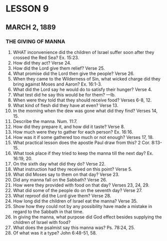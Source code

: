 # LESSON 9
## MARCH 2, 1889

### THE GIVING OF MANNA

1. WHAT inconvenience did the children of Israel suffer soon after they crossed the Red Sea? Ex. 15:23.
2. How did they act? Verse 24.
3. How did the Lord give them relief? Verse 25.
4. What promise did the Lord then give the people? Verse 26.
5. When they came to the Wilderness of Sin, what wicked charge did they bring against Moses and Aaron? Ex. 16:1-3.
6. What did the Lord say he would do to satisfy their hunger? Verse 4.
7. What test did he say this would be for them? —Ib.
8. When were they told that they should receive food? Verses 6-8, 12.
9. What kind of flesh did they have at even? Verse 13.
10. In the morning when the dew was gone what did they find? Verses 14, 15.
11. Describe the manna. Num. 11:7.
12. How did they prepare it, and how did it taste? Verse 8.
13. How much were they to gather for each person? Ex. 16:16.
14. How was it if some gathered too much or not enough? Verses 17, 18.
15. What practical lesson does the apostle Paul draw from this? 2 Cor. 8:13-15.
16. What took place if they tried to keep the manna till the next day? Ex. 16:19, 20.
17. On the sixth day what did they do? Verse 22.
18. What instruction had they received on this point? Verse 5.
19. What did Moses say to them on that day? Verse 23.
20. Did any manna fall on the Sabbath? Verse 26.
21. How were they provided with food on that day? Verses 23, 24, 29.
22. What did some of the people do on the seventh day? Verse 27.
23. What reproof did the Lord give them? Verse 28.
24. How long did the children of Israel eat the manna? Verse 35.
25. Show how they could not by any possibility have made a mistake in regard to the Sabbath in that time.
26. In giving the manna, what purpose did God effect besides supplying the children of Israel with food?
27. What does the psalmist say this manna was? Ps. 78:24, 25.
28. Of what was it a type? John 6:48-51, 58.
